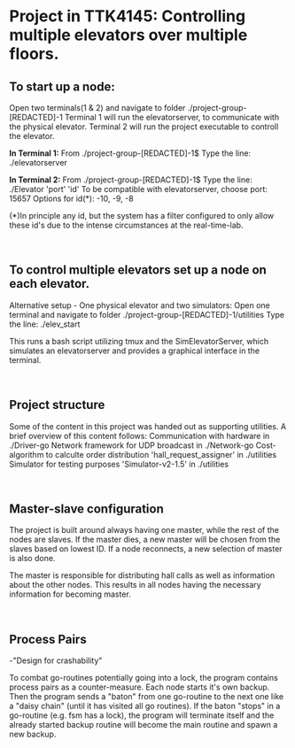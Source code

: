# Project in TTK4145: Controlling multiple elevators over multiple floors.

## To start up a node:
Open two terminals(1 & 2) and navigate to folder ./project-group-[REDACTED]-1
Terminal 1 will run the elevatorserver, to communicate with the physical elevator.
Terminal 2 will run the project executable to controll the elevator.

**In Terminal 1:**
From ./project-group-[REDACTED]-1$ 
Type the line:
./elevatorserver

**In Terminal 2:**
From ./project-group-[REDACTED]-1$ 
Type the line:
./Elevator 'port' 'id'
To be compatible with elevatorserver, choose port: 15657
Options for id(*): -10, -9, -8

(*)In principle any id, but the system has a filter configured to only allow these id's due to the intense circumstances at the real-time-lab.

<br/>

## To control multiple elevators set up a node on each elevator.

Alternative setup - One physical elevator and two simulators:
Open one terminal and navigate to folder ./project-group-[REDACTED]-1/utilities
Type the line:
./elev_start

This runs a bash script utilizing tmux and the SimElevatorServer, which simulates an elevatorserver and provides a graphical interface in the terminal.

<br/>

## Project structure

Some of the content in this project was handed out as supporting utilities. 
A brief overview of this content follows:
        Communication with hardware in ./Driver-go 
        Network framework for UDP broadcast in ./Network-go
        Cost-algorithm to calculte order distribution 'hall_request_assigner' in ./utilities
        Simulator for testing purposes 'Simulator-v2-1.5' in ./utilities
   

<br/>

## Master-slave configuration
The project is built around always having one master, while the rest of the nodes are slaves. If the master dies, a new master  will be chosen from the slaves based on lowest ID. If a node reconnects, a new selection of master is also done. 

The master is responsible for distributing hall calls as well as information about the other nodes. This results in all nodes having the necessary information for becoming master. 

<br/>

## Process Pairs
-"Design for crashability"

To combat go-routines potentially going into a lock, the program contains process pairs as a counter-measure.
Each node starts it's own backup.
Then the program sends a "baton" from one go-routine to the next one like a "daisy chain" (until it has visited all go routines). If the baton "stops" in a go-routine (e.g. fsm has a lock), the program will terminate itself and the already started backup routine will become the main routine and spawn a new backup.